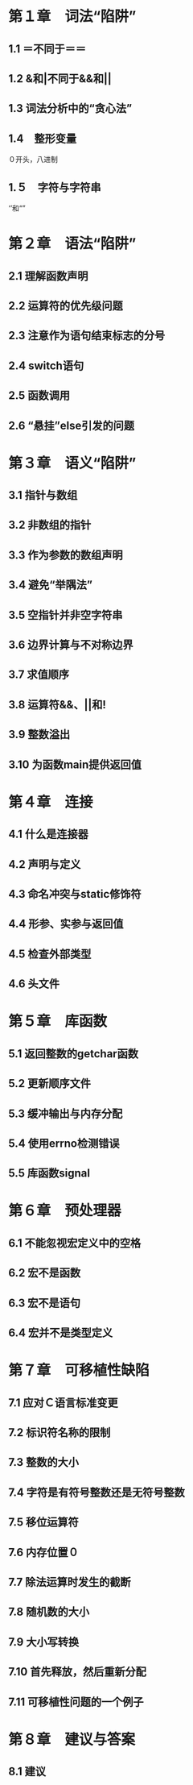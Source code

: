 # 第１章　词法“陷阱”
## 1.1 ＝不同于＝＝
## 1.2 &和|不同于&&和||
## 1.3 词法分析中的“贪心法”
## 1.4　整形变量
０开头，八进制
## 1.５　字符与字符串
‘’和“”
# 第２章　语法“陷阱”
## 2.1 理解函数声明
## 2.2 运算符的优先级问题
## 2.3 注意作为语句结束标志的分号
## 2.4 switch语句
## 2.5 函数调用
## 2.6 “悬挂”else引发的问题

# 第３章　语义“陷阱”
## 3.1 指针与数组
## 3.2 非数组的指针
## 3.3 作为参数的数组声明
## 3.4 避免“举隅法”
## 3.5 空指针并非空字符串
## 3.6 边界计算与不对称边界
## 3.7 求值顺序
## 3.8 运算符&&、||和!
## 3.9 整数溢出
## 3.10 为函数main提供返回值

# 第４章　连接
## 4.1 什么是连接器
## 4.2 声明与定义
## 4.3 命名冲突与static修饰符
## 4.4 形参、实参与返回值
## 4.5 检查外部类型
## 4.6 头文件

# 第５章　库函数
## 5.1 返回整数的getchar函数
## 5.2 更新顺序文件
## 5.3 缓冲输出与内存分配
## 5.4 使用errno检测错误
## 5.5 库函数signal

# 第６章　预处理器
## 6.1 不能忽视宏定义中的空格
## 6.2 宏不是函数
## 6.3 宏不是语句
## 6.4 宏并不是类型定义

# 第７章　可移植性缺陷
## 7.1 应对Ｃ语言标准变更
## 7.2 标识符名称的限制
## 7.3 整数的大小
## 7.4 字符是有符号整数还是无符号整数
## 7.5 移位运算符
## 7.6 内存位置０
## 7.7 除法运算时发生的截断
## 7.8 随机数的大小
## 7.9 大小写转换
## 7.10 首先释放，然后重新分配
## 7.11 可移植性问题的一个例子

# 第８章　建议与答案
## 8.1 建议

